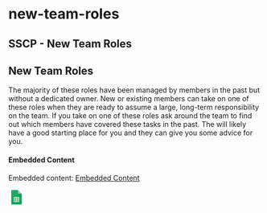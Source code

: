 # new-team-roles

## SSCP - New Team Roles

## New Team Roles

The majority of these roles have been managed by members in the past but without a dedicated owner. New or existing members can take on one of these roles when they are ready to assume a large, long-term responsibility on the team. If you take on one of these roles ask around the team to find out which members have covered these tasks in the past. The will likely have a good starting place for you and they can give you some advice for you.&#x20;

#### Embedded Content

Embedded content: [Embedded Content](new-team-roles.md)

![](../../../assets/sheets_32dp.png)
